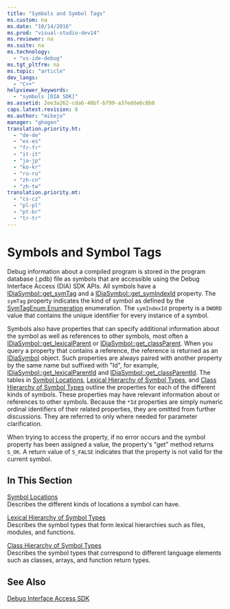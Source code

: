 ```yaml
---
title: "Symbols and Symbol Tags"
ms.custom: na
ms.date: "10/14/2016"
ms.prod: "visual-studio-dev14"
ms.reviewer: na
ms.suite: na
ms.technology: 
  - "vs-ide-debug"
ms.tgt_pltfrm: na
ms.topic: "article"
dev_langs: 
  - "C++"
helpviewer_keywords: 
  - "symbols [DIA SDK]"
ms.assetid: 2ee3a262-cda6-48bf-b799-a37edde6c8b8
caps.latest.revision: 8
ms.author: "mikejo"
manager: "ghogen"
translation.priority.ht: 
  - "de-de"
  - "es-es"
  - "fr-fr"
  - "it-it"
  - "ja-jp"
  - "ko-kr"
  - "ru-ru"
  - "zh-cn"
  - "zh-tw"
translation.priority.mt: 
  - "cs-cz"
  - "pl-pl"
  - "pt-br"
  - "tr-tr"
---
```

# Symbols and Symbol Tags
Debug information about a compiled program is stored in the program database (.pdb) file as symbols that are accessible using the Debug Interface Access (DIA) SDK APIs. All symbols have a [IDiaSymbol::get_symTag](../debugger/idiasymbol--get_symtag.md) and a [IDiaSymbol::get_symIndexId](../debugger/idiasymbol--get_symindexid.md) property. The `symTag` property indicates the kind of symbol as defined by the [SymTagEnum Enumeration](../debugger/symtagenum.md) enumeration. The `symIndexId` property is a `DWORD` value that contains the unique identifier for every instance of a symbol.  
  
 Symbols also have properties that can specify additional information about the symbol as well as references to other symbols, most often a [IDiaSymbol::get_lexicalParent](../debugger/idiasymbol--get_lexicalparent.md) or [IDiaSymbol::get_classParent](../debugger/idiasymbol--get_classparent.md). When you query a property that contains a reference, the reference is returned as an [IDiaSymbol](../debugger/idiasymbol.md) object. Such properties are always paired with another property by the same name but suffixed with "Id", for example, [IDiaSymbol::get_lexicalParentId](../debugger/idiasymbol--get_lexicalparentid.md) and [IDiaSymbol::get_classParentId](../debugger/idiasymbol--get_classparentid.md). The tables in [Symbol Locations](../debugger/symbol-locations.md), [Lexical Hierarchy of Symbol Types](../debugger/lexical-hierarchy-of-symbol-types.md), and [Class Hierarchy of Symbol Types](../debugger/class-hierarchy-of-symbol-types.md) outline the properties for each of the different kinds of symbols. These properties may have relevant information about or references to other symbols. Because the `*Id` properties are simply numeric ordinal identifiers of their related properties, they are omitted from further discussions. They are referred to only where needed for parameter clarification.  
  
 When trying to access the property, if no error occurs and the symbol property has been assigned a value, the property's "get" method returns `S_OK`. A return value of `S_FALSE` indicates that the property is not valid for the current symbol.  
  
## In This Section  
 [Symbol Locations](../debugger/symbol-locations.md)  
 Describes the different kinds of locations a symbol can have.  
  
 [Lexical Hierarchy of Symbol Types](../debugger/lexical-hierarchy-of-symbol-types.md)  
 Describes the symbol types that form lexical hierarchies such as files, modules, and functions.  
  
 [Class Hierarchy of Symbol Types](../debugger/class-hierarchy-of-symbol-types.md)  
 Describes the symbol types that correspond to different language elements such as classes, arrays, and function return types.  
  
## See Also  
 [Debug Interface Access SDK](../debugger/debug-interface-access-sdk.md)